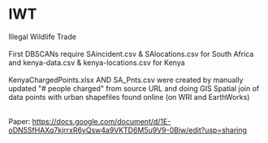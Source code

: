 # IWT
Illegal Wildlife Trade <br /><br />
First DBSCANs require SAincident.csv & SAlocations.csv for South Africa and kenya-data.csv & kenya-locations.csv for Kenya <br /><br />
KenyaChargedPoints.xlsx AND SA_Pnts.csv were created by manually updated "# people charged" from source URL and doing GIS Spatial join of data points with urban shapefiles found online (on WRI and EarthWorks) <br /><br />

Paper: https://docs.google.com/document/d/1E-oDN5SfHAXq7kjrrxR6yQsw4a9VKTD6M5u9V9-0Biw/edit?usp=sharing
